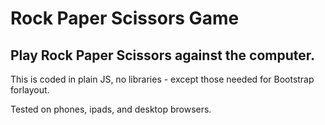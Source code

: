 # Rock Paper Scissors Game

## Play Rock Paper Scissors against the computer.

This is coded in plain JS, no libraries - except those needed for Bootstrap forlayout.

Tested on phones, ipads, and desktop browsers.
